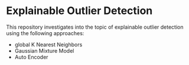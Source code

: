 # Explainable Outlier Detection
This repository investigates into the topic of explainable outlier detection using the following approaches:
- global K Nearest Neighbors
- Gaussian Mixture Model
- Auto Encoder

